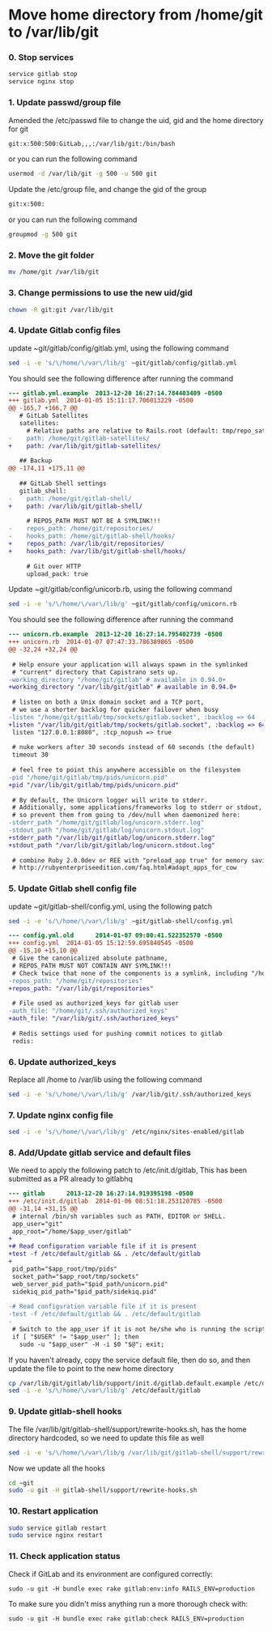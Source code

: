 # Move home directory from /home/git to /var/lib/git

### 0. Stop services

```bash
service gitlab stop
service nginx stop
```

### 1. Update passwd/group file
Amended the /etc/passwd file to change the uid, gid and the home directory for git

```bash
git:x:500:500:GitLab,,,:/var/lib/git:/bin/bash
```
or you can run the following command

```bash
usermod -d /var/lib/git -g 500 -u 500 git
```

Update the /etc/group file, and change the gid of the group

```bash
git:x:500:
```
or you can run the following command

```bash
groupmod -g 500 git
```

### 2. Move the git folder

```bash
mv /home/git /var/lib/git
```

### 3. Change permissions to use the new uid/gid

```bash
chown -R git:git /var/lib/git
```

### 4. Update Gitlab config files
update ~git/gitlab/config/gitlab.yml, using the following command

```bash
sed -i -e 's/\/home/\/var\/lib/g' ~git/gitlab/config/gitlab.yml
```

You should see the following difference after running the command

```diff
--- gitlab.yml.example  2013-12-20 16:27:14.784403409 -0500
+++ gitlab.yml  2014-01-05 15:11:17.706013229 -0500
@@ -165,7 +166,7 @@
   # GitLab Satellites
   satellites:
     # Relative paths are relative to Rails.root (default: tmp/repo_satellites/)
-    path: /home/git/gitlab-satellites/
+    path: /var/lib/git/gitlab-satellites/
 
   ## Backup
@@ -174,11 +175,11 @@
 
   ## GitLab Shell settings
   gitlab_shell:
-    path: /home/git/gitlab-shell/
+    path: /var/lib/git/gitlab-shell/
 
     # REPOS_PATH MUST NOT BE A SYMLINK!!!
-    repos_path: /home/git/repositories/
-    hooks_path: /home/git/gitlab-shell/hooks/
+    repos_path: /var/lib/git/repositories/
+    hooks_path: /var/lib/git/gitlab-shell/hooks/
 
     # Git over HTTP
     upload_pack: true
```
Update ~git/gitlab/config/unicorb.rb, using the following command

```bash
sed -i -e 's/\/home/\/var\/lib/g' ~git/gitlab/config/unicorn.rb
```

You should see the following difference after running the command

```diff
--- unicorn.rb.example  2013-12-20 16:27:14.795402739 -0500
+++ unicorn.rb  2014-01-07 07:47:33.786389865 -0500
@@ -32,24 +32,24 @@
 
 # Help ensure your application will always spawn in the symlinked
 # "current" directory that Capistrano sets up.
-working_directory "/home/git/gitlab" # available in 0.94.0+
+working_directory "/var/lib/git/gitlab" # available in 0.94.0+
 
 # listen on both a Unix domain socket and a TCP port,
 # we use a shorter backlog for quicker failover when busy
-listen "/home/git/gitlab/tmp/sockets/gitlab.socket", :backlog => 64
+listen "/var/lib/git/gitlab/tmp/sockets/gitlab.socket", :backlog => 64
 listen "127.0.0.1:8080", :tcp_nopush => true
 
 # nuke workers after 30 seconds instead of 60 seconds (the default)
 timeout 30
 
 # feel free to point this anywhere accessible on the filesystem
-pid "/home/git/gitlab/tmp/pids/unicorn.pid"
+pid "/var/lib/git/gitlab/tmp/pids/unicorn.pid"
 
 # By default, the Unicorn logger will write to stderr.
 # Additionally, some applications/frameworks log to stderr or stdout,
 # so prevent them from going to /dev/null when daemonized here:
-stderr_path "/home/git/gitlab/log/unicorn.stderr.log"
-stdout_path "/home/git/gitlab/log/unicorn.stdout.log"
+stderr_path "/var/lib/git/gitlab/log/unicorn.stderr.log"
+stdout_path "/var/lib/git/gitlab/log/unicorn.stdout.log"
 
 # combine Ruby 2.0.0dev or REE with "preload_app true" for memory savings
 # http://rubyenterpriseedition.com/faq.html#adapt_apps_for_cow
```

### 5. Update Gitlab shell config file
update ~git/gitlab-shell/config.yml, using the following patch

```bash
sed -i -e 's/\/home/\/var\/lib/g' ~git/gitlab-shell/config.yml
```

```diff
--- config.yml.old      2014-01-07 09:00:41.522352570 -0500
+++ config.yml  2014-01-05 15:12:59.695840545 -0500
@@ -15,10 +15,10 @@
 # Give the canonicalized absolute pathname,
 # REPOS_PATH MUST NOT CONTAIN ANY SYMLINK!!!
 # Check twice that none of the components is a symlink, including "/home".
-repos_path: "/home/git/repositories"
+repos_path: "/var/lib/git/repositories"
 
 # File used as authorized_keys for gitlab user
-auth_file: "/home/git/.ssh/authorized_keys"
+auth_file: "/var/lib/git/.ssh/authorized_keys"
 
 # Redis settings used for pushing commit notices to gitlab
 redis:
```

### 6. Update authorized_keys

Replace all /home to /var/lib using the following command

```bash
sed -i -e 's/\/home/\/var\/lib/g' /var/lib/git/.ssh/authorized_keys
```

### 7. Update nginx config file

```bash
sed -i -e 's/\/home/\/var\/lib/g' /etc/nginx/sites-enabled/gitlab
```

### 8. Add/Update gitlab service and default files

We need to apply the following patch to /etc/init.d/gitlab, This has been submitted as a PR already to gitlabhq

```diff
--- gitlab      2013-12-20 16:27:14.919395198 -0500
+++ /etc/init.d/gitlab  2014-01-06 08:51:18.253120785 -0500
@@ -31,14 +31,15 @@
 # internal /bin/sh variables such as PATH, EDITOR or SHELL.
 app_user="git"
 app_root="/home/$app_user/gitlab"
+
+# Read configuration variable file if it is present
+test -f /etc/default/gitlab && . /etc/default/gitlab
+
 pid_path="$app_root/tmp/pids"
 socket_path="$app_root/tmp/sockets"
 web_server_pid_path="$pid_path/unicorn.pid"
 sidekiq_pid_path="$pid_path/sidekiq.pid"
 
-# Read configuration variable file if it is present
-test -f /etc/default/gitlab && . /etc/default/gitlab
-
 # Switch to the app_user if it is not he/she who is running the script.
 if [ "$USER" != "$app_user" ]; then
   sudo -u "$app_user" -H -i $0 "$@"; exit;
```

If you haven't already, copy the service default file, then do so, and then update the file to point to the new home directory

```bash
cp /var/lib/git/gitlab/lib/support/init.d/gitlab.default.example /etc/default/gitlab
sed -i -e 's/\/home/\/var\/lib/g' /etc/default/gitlab
```

### 9. Update gitlab-shell hooks

The file /var/lib/git/gitlab-shell/support/rewrite-hooks.sh, has the home directory hardcoded, so we need to update this file as well

```bash
sed -i -e 's/\/home/\/var\/lib/g /var/lib/git/gitlab-shell/support/rewrite-hooks.sh
```

Now we update all the hooks

```bash
cd ~git
sudo -u git -H gitlab-shell/support/rewrite-hooks.sh
```

### 10. Restart application
```bash
sudo service gitlab restart
sudo service nginx restart
```

### 11. Check application status

Check if GitLab and its environment are configured correctly:

    sudo -u git -H bundle exec rake gitlab:env:info RAILS_ENV=production

To make sure you didn't miss anything run a more thorough check with:

    sudo -u git -H bundle exec rake gitlab:check RAILS_ENV=production
